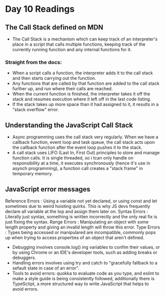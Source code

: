 # Day 10 Readings


## The Call Stack defined on MDN
- The Call Stack is a mechanism which can keep track of an interpreter's place in a script that calls multiple functions, keeping track of the currently running function and any internal functions for it.
### Straight from the docs:
- When a script calls a function, the interpreter adds it to the call stack and then starts carrying out the function.
- Any functions that are called by that function are added to the call stack further up, and run where their calls are reached.
- When the current function is finished, the interpreter takes it off the stack and resumes execution where it left off in the last code listing.
- If the stack takes up more space than it had assigned to it, it results in a "stack overflow" error.

## Understanding the JavaScript Call Stack
- Async programming uses the call stack very regularly. When we have a callback function, event loop and task queue, the call stack acts upon the callback function after the event loop pushes it to the stack.
- A call stack uses LIFO (Last In, First Out) principles to store and manage function calls. It is single threaded, so i tcan only handle on responsibility at a time, it executes synchronously (hence it's use in asynch programming), a function call creates a "stack frame" in temporary memory.

## JavaScript error messages
Reference Errors
: Using a variable not yet declared, or using const and let sometimes due to weird hoisting quirks. This is why JS devs frequently declare all variable at the top and assign them later on.
Syntax Errors
: Literally just syntax, something is written incorrectly and the only real fix is just fixing the syntax.
Range Errors
: Manipulating an object with some length property and giving an invalid length will throw this error. 
Type Errors
: Types being accessed or manipulared are incompatible, commonly pops up when trying to access properties of an object that aren't defined.
- Debugging involves console.log() ing variables to confim their values, or by using Chrome or an IDE's developer tools, such as adding breaks or debuggers.
- Handling errors involves using try and catch to "gracefully fallback to a sefault state in case of an error".
- Tools to avoid errors: quokka to evaluate code as you type, and eslint to make a style guide is being consistently followed, additionally there is TypeSctipt, a more structured way to write JavaScript that helps to avoid errors.